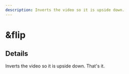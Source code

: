 ```yaml
---
description: Inverts the video so it is upside down.
---
```


# \&flip

## Details

Inverts the video so it is upside down. That's it.
